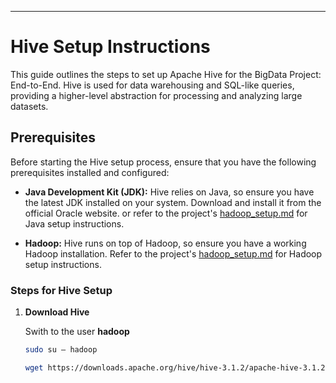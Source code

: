 ---

# Hive Setup Instructions

This guide outlines the steps to set up Apache Hive for the BigData Project: End-to-End. Hive is used for data warehousing and SQL-like queries, providing a higher-level abstraction for processing and analyzing large datasets.


## Prerequisites

Before starting the Hive setup process, ensure that you have the following prerequisites installed and configured:

- **Java Development Kit (JDK):** Hive relies on Java, so ensure you have the latest JDK installed on your system. Download and install it from the official Oracle website. or refer to the project's [hadoop_setup.md](./Hadoop_Setup.md) for Java setup instructions.

- **Hadoop:** Hive runs on top of Hadoop, so ensure you have a working Hadoop installation. Refer to the project's [hadoop_setup.md](./Hadoop_Setup.md) for Hadoop setup instructions.


### Steps for Hive Setup
1. **Download Hive**

   Swith to the user **hadoop**
   ```bash
   sudo su – hadoop
   ```
   ```bash
   wget https://downloads.apache.org/hive/hive-3.1.2/apache-hive-3.1.2-bin.tar.gz
   ```
